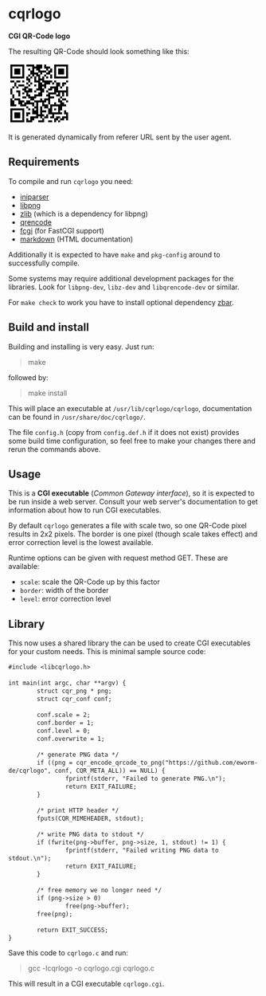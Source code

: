 cqrlogo
=======

**CGI QR-Code logo**

The resulting QR-Code should look something like this:

![QR-Code](cqrlogo.png)

It is generated dynamically from referer URL sent by the user agent.

Requirements
------------

To compile and run `cqrlogo` you need:

* [iniparser](http://ndevilla.free.fr/iniparser/)
* [libpng](http://www.libpng.org/pub/png/libpng.html)
* [zlib](http://www.zlib.net/) (which is a dependency for libpng)
* [qrencode](http://megaui.net/fukuchi/works/qrencode/index.en.html)
* [fcgi](http://www.fastcgi.com/) (for FastCGI support)
* [markdown](http://daringfireball.net/projects/markdown/) (HTML documentation)

Additionally it is expected to have `make` and `pkg-config` around to
successfully compile.

Some systems may require additional development packages for the libraries.
Look for `libpng-dev`, `libz-dev` and `libqrencode-dev` or similar.

For `make check` to work you have to install optional dependency 
[zbar](http://zbar.sourceforge.net/).

Build and install
-----------------

Building and installing is very easy. Just run:

> make

followed by:

> make install

This will place an executable at `/usr/lib/cqrlogo/cqrlogo`,
documentation can be found in `/usr/share/doc/cqrlogo/`.

The file `config.h` (copy from `config.def.h` if it does not exist) provides
some build time configuration, so feel free to make your changes there and
rerun the commands above.

Usage
-----

This is a **CGI executable** (*Common Gateway interface*), so it is expected
to be run inside a web server. Consult your web server's documentation
to get information about how to run CGI executables.

By default `cqrlogo` generates a file with scale two, so one QR-Code pixel
results in 2x2 pixels. The border is one pixel (though scale takes effect)
and error correction level is the lowest available.

Runtime options can be given with request method GET. These are available:

* `scale`: scale the QR-Code up by this factor
* `border`: width of the border
* `level`: error correction level

Library
-------

This now uses a shared library the can be used to create CGI executables for
your custom needs. This is minimal sample source code:

    #include <libcqrlogo.h>

    int main(int argc, char **argv) {
            struct cqr_png * png;
            struct cqr_conf conf;

            conf.scale = 2;
            conf.border = 1;
            conf.level = 0;
            conf.overwrite = 1;

            /* generate PNG data */
            if ((png = cqr_encode_qrcode_to_png("https://github.com/eworm-de/cqrlogo", conf, CQR_META_ALL)) == NULL) {
                    fprintf(stderr, "Failed to generate PNG.\n");
                    return EXIT_FAILURE;
            }

            /* print HTTP header */
            fputs(CQR_MIMEHEADER, stdout);

            /* write PNG data to stdout */
            if (fwrite(png->buffer, png->size, 1, stdout) != 1) {
                    fprintf(stderr, "Failed writing PNG data to stdout.\n");
                    return EXIT_FAILURE;
            }

            /* free memory we no longer need */
            if (png->size > 0)
                    free(png->buffer);
            free(png);

            return EXIT_SUCCESS;
    }

Save this code to `cqrlogo.c` and run:

> gcc -lcqrlogo -o cqrlogo.cgi cqrlogo.c

This will result in a CGI executable `cqrlogo.cgi`.
